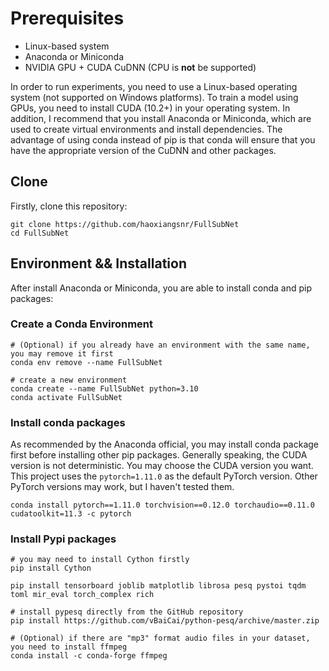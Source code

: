 # Prerequisites

- Linux-based system
- Anaconda or Miniconda
- NVIDIA GPU + CUDA CuDNN (CPU is **not** be supported)

In order to run experiments, you need to use a Linux-based operating system (not supported on Windows platforms). To train a model using GPUs, you need to install CUDA (10.2+) in your operating system. In addition, I recommend that you install Anaconda or Miniconda, which are used to create virtual environments and install dependencies.
The advantage of using conda instead of pip is that conda will ensure that you have the appropriate version of the CuDNN and other packages.

## Clone

Firstly, clone this repository:

```shell
git clone https://github.com/haoxiangsnr/FullSubNet
cd FullSubNet
```

## Environment && Installation

After install Anaconda or Miniconda, you are able to install conda and pip packages:

### Create a Conda Environment

```shell
# (Optional) if you already have an environment with the same name, you may remove it first
conda env remove --name FullSubNet

# create a new environment
conda create --name FullSubNet python=3.10
conda activate FullSubNet
```

### Install conda packages

As recommended by the Anaconda official, you may install conda package first before installing other pip packages.
Generally speaking, the CUDA version is not deterministic. You may choose the CUDA version you want.
This project uses the `pytorch=1.11.0` as the default PyTorch version. Other PyTorch versions may work, but I haven't tested them.

```shell
conda install pytorch==1.11.0 torchvision==0.12.0 torchaudio==0.11.0 cudatoolkit=11.3 -c pytorch
```

### Install Pypi packages

```shell
# you may need to install Cython firstly
pip install Cython

pip install tensorboard joblib matplotlib librosa pesq pystoi tqdm toml mir_eval torch_complex rich

# install pypesq directly from the GitHub repository
pip install https://github.com/vBaiCai/python-pesq/archive/master.zip

# (Optional) if there are "mp3" format audio files in your dataset, you need to install ffmpeg
conda install -c conda-forge ffmpeg
```